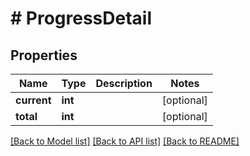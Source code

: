 # # ProgressDetail

## Properties

Name | Type | Description | Notes
------------ | ------------- | ------------- | -------------
**current** | **int** |  | [optional] 
**total** | **int** |  | [optional] 

[[Back to Model list]](../../README.md#documentation-for-models) [[Back to API list]](../../README.md#documentation-for-api-endpoints) [[Back to README]](../../README.md)


